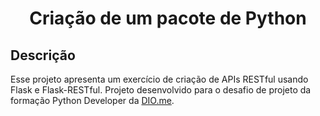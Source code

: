 <h1 align="center">Criação de um pacote de Python</h1>

## Descrição
<p>Esse projeto apresenta um exercício de criação de APIs RESTful usando Flask e Flask-RESTful. Projeto desenvolvido para o desafio de projeto da formação Python Developer da <a href="http://dio.me">DIO.me</a>.</p>
